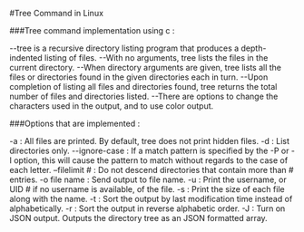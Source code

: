 #Tree Command in Linux

###Tree command implementation using c : 

--tree is a recursive directory listing program that produces a depth-indented listing of files.
--With no arguments, tree lists the files in the current directory.
--When directory arguments are given, tree lists all the files or directories found in the given directories each in turn.
--Upon completion of listing all files and directories found, tree returns the total number of files and directories listed.
--There are options to change the characters used in the output, and to use color output.

###Options that are implemented :

-a : All files are printed. By default, tree does not print hidden files.
-d : List directories only.
--ignore-case : If a match pattern is specified by the -P or -I option, this will cause the pattern to match without regards to the case of each letter.
–filelimit # : Do not descend directories that contain more than # entries.
-o file name : Send output to file name.
-u : Print the username, or UID # if no username is available, of the file.
-s : Print the size of each file along with the name.
-t : Sort the output by last modification time instead of alphabetically.
-r : Sort the output in reverse alphabetic order.
-J : Turn on JSON output. Outputs the directory tree as an JSON formatted array.



